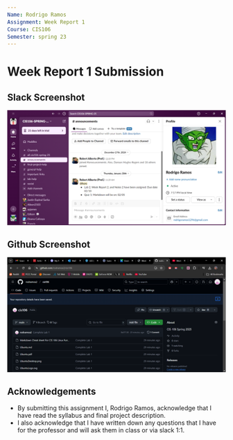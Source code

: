 ```yaml
---
Name: Rodrigo Ramos
Assignment: Week Report 1
Course: CIS106
Semester: spring 23
---
```


# Week Report 1 Submission

## Slack Screenshot

![Slack Screenshot](slack.png)

## Github Screenshot

![GitHub Screenshot](github.png)

## Acknowledgements
* By submitting this assignment I, Rodrigo Ramos, acknowledge that I have read the syllabus and final project description.
* I also acknowledge that I have written down any questions that I have for the professor and will ask them in class or via slack 1:1.